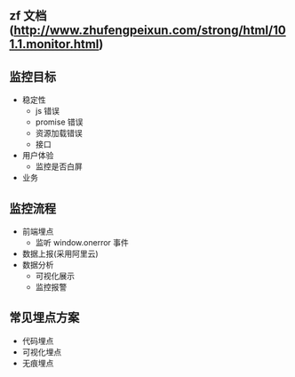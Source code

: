 ## zf 文档(http://www.zhufengpeixun.com/strong/html/101.1.monitor.html)

## 监控目标

- 稳定性
  - js 错误
  - promise 错误
  - 资源加载错误
  - 接口
- 用户体验
  - 监控是否白屏
- 业务

## 监控流程

- 前端埋点
  - 监听 window.onerror 事件
- 数据上报(采用阿里云)
- 数据分析
  - 可视化展示
  - 监控报警

## 常见埋点方案

- 代码埋点
- 可视化埋点
- 无痕埋点
